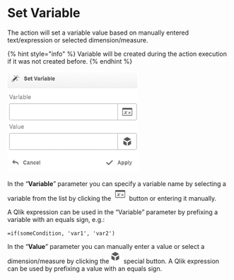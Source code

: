 # Set Variable

The action will set a variable value based on manually entered text/expression or selected dimension/measure. 

{% hint style="info" %}
Variable will be created during the action execution if it was not created before.
{% endhint %}



![](../.gitbook/assets/image%20%2827%29.png)

In the “**Variable**” parameter you can specify a variable name by selecting a variable from the list by clicking the ![](../.gitbook/assets/image%20%28109%29.png) button or entering it manually.

A Qlik expression can be used in the “Variable” parameter by prefixing a variable with an equals sign, e.g.:

```text
=if(someCondition, 'var1', 'var2')
```

In the “**Value**” parameter you can manually enter a value or select a dimension/measure by clicking the![](../.gitbook/assets/image%20%2812%29.png) special button. A Qlik expression can be used by prefixing a value with an equals sign.

